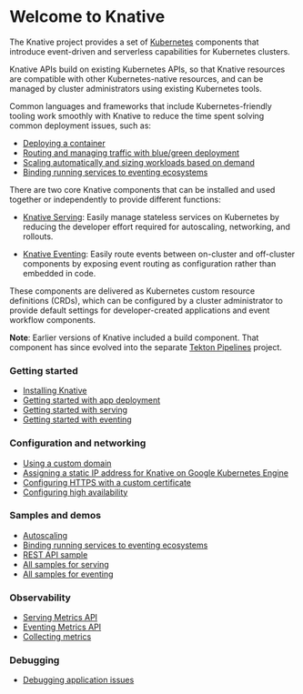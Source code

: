 # Welcome to Knative

The Knative project provides a set of [Kubernetes](https://kubernetes.io) components that introduce event-driven and serverless capabilities for Kubernetes clusters.

Knative APIs build on existing Kubernetes APIs, so that Knative resources are compatible with other Kubernetes-native resources, and can be managed by cluster administrators using existing Kubernetes tools.

Common languages and frameworks that include Kubernetes-friendly tooling work smoothly with Knative to reduce the time spent solving common deployment issues, such as:

- [Deploying a container](serving/getting-started-knative-app/)
- [Routing and managing traffic with blue/green deployment](serving/samples/blue-green-deployment/)
- [Scaling automatically and sizing workloads based on demand](serving/autoscaling/)
- [Binding running services to eventing ecosystems](eventing/getting-started/)

There are two core Knative components that can be installed and used together or independently to provide different functions:

* [Knative Serving](serving/): Easily manage stateless services on Kubernetes by reducing the developer effort required for autoscaling, networking, and rollouts.

* [Knative Eventing](eventing/): Easily route events between on-cluster and off-cluster components by exposing event routing as configuration rather than embedded in code.

These components are delivered as Kubernetes custom resource definitions (CRDs), which can be configured by a cluster administrator to provide default settings for developer-created applications and event workflow components.

**Note**: Earlier versions of Knative included a build component.  That component has since evolved into the separate [Tekton Pipelines](https://tekton.dev/) project.

### Getting started

- [Installing Knative](install/)
- [Getting started with app deployment](serving/getting-started-knative-app/)
- [Getting started with serving](serving/)
- [Getting started with eventing](eventing/)

### Configuration and networking

- [Using a custom domain](serving/using-a-custom-domain/)
- [Assigning a static IP address for Knative on Google Kubernetes Engine](serving/gke-assigning-static-ip-address/)
- [Configuring HTTPS with a custom certificate](serving/using-a-tls-cert/)
- [Configuring high availability](serving/config-ha/)

### Samples and demos

- [Autoscaling](serving/autoscaling/autoscale-go/)
- [Binding running services to eventing ecosystems](eventing/samples/kubernetes-event-source/)
- [REST API sample](serving/samples/rest-api-go/)
- [All samples for serving](serving/samples/)
- [All samples for eventing](eventing/samples/)

### Observability

- [Serving Metrics API](serving/metrics/)
- [Eventing Metrics API](eventing/metrics/)
- [Collecting metrics](install/collecting-metrics)

### Debugging

- [Debugging application issues](serving/debugging-application-issues/)
